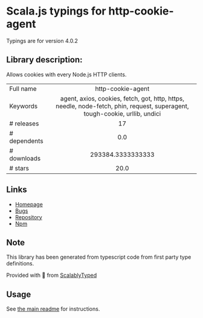 
# Scala.js typings for http-cookie-agent

Typings are for version 4.0.2

## Library description:
Allows cookies with every Node.js HTTP clients.

|                    |                 |
| ------------------ | :-------------: |
| Full name          | http-cookie-agent |
| Keywords           | agent, axios, cookies, fetch, got, http, https, needle, node-fetch, phin, request, superagent, tough-cookie, urllib, undici |
| # releases         | 17 |
| # dependents       | 0.0 |
| # downloads        | 293384.3333333333 |
| # stars            | 20.0 |

## Links
- [Homepage](https://github.com/3846masa/http-cookie-agent#readme)
- [Bugs](https://github.com/3846masa/http-cookie-agent/issues)
- [Repository](https://github.com/3846masa/http-cookie-agent)
- [Npm](https://www.npmjs.com/package/http-cookie-agent)
    


## Note
This library has been generated from typescript code from first party type definitions.

Provided with :purple_heart: from [ScalablyTyped](https://github.com/oyvindberg/ScalablyTyped)

## Usage
See [the main readme](../../readme.md) for instructions.


